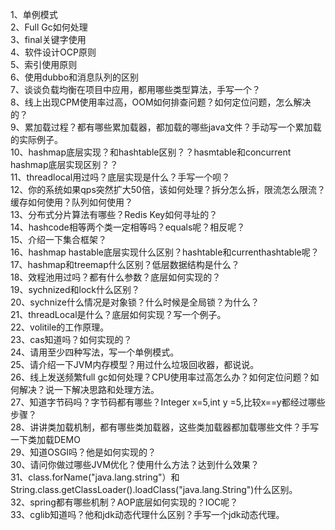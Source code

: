 1、单例模式  
2、Full Gc如何处理  
3、final关键字使用  
4、软件设计OCP原则  
5、索引使用原则  
6、使用dubbo和消息队列的区别  
7、谈谈负载均衡在项目中应用，都用哪些类型算法，手写一个？  
8、线上出现CPM使用率过高，OOM如何排查问题？如何定位问题，怎么解决的？  
9、累加载过程？都有哪些累加载器，都加载的哪些java文件？手动写一个累加载的实际例子。  
10、hashmap底层实现？和hashtable区别？？hasmtable和concurrent hashmap底层实现区别？？  
11、threadlocal用过吗？底层实现是什么？手写一个呗？  
12、你的系统如果qps突然扩大50倍，该如何处理？拆分怎么拆，限流怎么限流？缓存如何使用？队列如何使用？  
13、分布式分片算法有哪些？Redis Key如何寻址的？  
14、hashcode相等两个类一定相等吗？equals呢？相反呢？  
15、介绍一下集合框架？  
16、hashmap hastable底层实现什么区别？hashtable和currenthashtable呢？  
17、hashmap和treemap什么区别？低层数据结构是什么？  
18、效程池用过吗？都有什么参数？底层如何实现的？  
19、sychnized和lock什么区别？  
20、sychnize什么情况是对象锁？什么时候是全局锁？为什么？  
21、threadLocal是什么？底层如何实现？写一个例子。  
22、volitile的工作原理。  
23、cas知道吗？如何实现的？  
24、请用至少四种写法，写一个单例模式。  
25、请介绍一下JVM内存模型？用过什么垃圾回收器，都说说。  
26、线上发送频繁full gc如何处理？CPU使用率过高怎么办？如何定位问题？如何解决？说一下解决思路和处理方法。  
27、知道字节码吗？字节码都有哪些？Integer x=5,int y =5,比较x==y都经过哪些步骤？  
28、讲讲类加载机制，都有哪些类加载器，这些类加载器都加载哪些文件？手写一下类加载DEMO  
29、知道OSGI吗？他是如何实现的？  
30、请问你做过哪些JVM优化？使用什么方法？达到什么效果？  
31、class.forName("java.lang.string"）和String.class.getClassLoader().loadClass("java.lang.String")什么区别。  
32、spring都有哪些机制？AOP底层如何实现的？IOC呢？  
33、cglib知道吗？他和jdk动态代理什么区别？手写一个jdk动态代理。  
